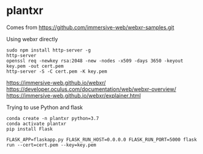 # plantxr

Comes from 
https://github.com/immersive-web/webxr-samples.git

Using webxr directly

```
sudo npm install http-server -g
http-server
openssl req -newkey rsa:2048 -new -nodes -x509 -days 3650 -keyout key.pem -out cert.pem
http-server -S -C cert.pem -K key.pem
```

https://immersive-web.github.io/webxr/
https://developer.oculus.com/documentation/web/webxr-overview/
https://immersive-web.github.io/webxr/explainer.html

Trying to use Python and flask

```
conda create -n plantxr python=3.7
conda activate plantxr
pip install Flask

FLASK_APP=flaskapp.py FLASK_RUN_HOST=0.0.0.0 FLASK_RUN_PORT=5000 flask run --cert=cert.pem --key=key.pem
```